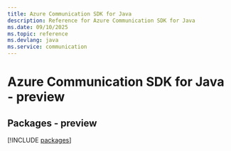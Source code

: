 ```yaml
---
title: Azure Communication SDK for Java
description: Reference for Azure Communication SDK for Java
ms.date: 09/10/2025
ms.topic: reference
ms.devlang: java
ms.service: communication
---
```

# Azure Communication SDK for Java - preview
## Packages - preview
[!INCLUDE [packages](communication-index.md)]